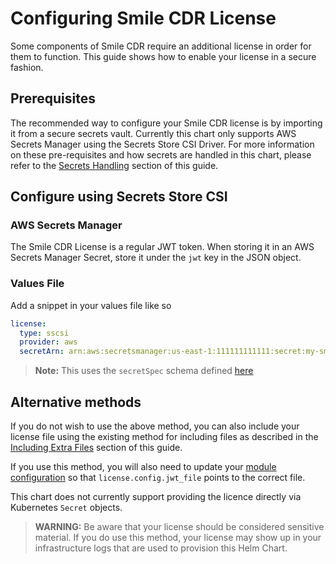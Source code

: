# Configuring Smile CDR License

Some components of Smile CDR require an additional license in order for them to function. This guide shows how to enable your license in a secure fashion.

## Prerequisites

The recommended way to configure your Smile CDR license is by importing it from a secure secrets vault. Currently this chart only supports AWS Secrets Manager using the Secrets Store CSI Driver. For more information on these pre-requisites and how secrets are handled in this chart, please refer to the [Secrets Handling](../../index.md) section of this guide.

## Configure using Secrets Store CSI

### AWS Secrets Manager

The Smile CDR License is a regular JWT token. When storing it in an AWS Secrets Manager Secret, store it under the `jwt` key in the JSON object.

### Values File

Add a snippet in your values file like so

```yaml
license:
  type: sscsi
  provider: aws
  secretArn: arn:aws:secretsmanager:us-east-1:111111111111:secret:my-smile-license
```

>**Note:** This uses the `secretSpec` schema defined [here](../../secrets/configuring-secrets.md)

## Alternative methods

If you do not wish to use the above method, you can also include your license file using the existing method for including files as described in the [Including Extra Files](../storage/files.md) section of this guide.

If you use this method, you will also need to update your [module configuration](./modules.md) so that `license.config.jwt_file` points to the correct file.

This chart does not currently support providing the licence directly via Kubernetes `Secret` objects.

> **WARNING:** Be aware that your license should be considered sensitive material. If you do use this method, your license may show up in your infrastructure logs that are used to provision this Helm Chart.
